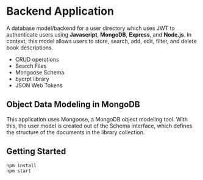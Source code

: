 # Backend Application
A database model/backend for a user directory which uses JWT to authenticate users using **Javascript**,  **MongoDB**, **Express**, and **Node.js**. In context, this model allows users to store, search, add, edit, filter, and delete book descriptions.
- CRUD operations
- Search Files
- Mongoose Schema
- bycrpt library
- JSON Web Tokens

## Object Data Modeling in MongoDB
This application uses Mongoose, a MongoDB object modeling tool. With this, the user model is created out of the Schema interface, which defines the structure of the documents in the library collection.

## Getting Started
```
npm install
npm start
```


